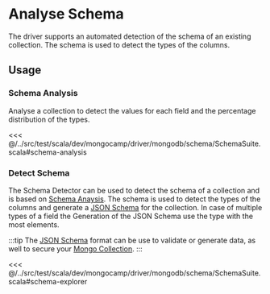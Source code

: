 # Analyse Schema
The driver supports an automated detection of the schema of an existing collection. The schema is used to detect the types of the columns. 

## Usage 

### Schema Analysis
Analyse a collection to detect the values for each field and the percentage distribution of the types. 

<<< @/../src/test/scala/dev/mongocamp/driver/mongodb/schema/SchemaSuite.scala#schema-analysis

### Detect Schema 
The Schema Detector can be used to detect the schema of a collection and is based on [Schema Anaysis](analyse-schema.md#schema-analysis).  The schema is used to detect the types of the columns and generate a [JSON Schema](https://json-schema.org) for the collection. In case of multiple types of a field the Generation of the JSON Schema use the type with the most elements. 

:::tip
The [JSON Schema](https://json-schema.org) format can be use to validate or generate data, as well to secure your [Mongo Collection](https://www.mongodb.com/docs/manual/core/schema-validation/).
:::

<<< @/../src/test/scala/dev/mongocamp/driver/mongodb/schema/SchemaSuite.scala#schema-explorer